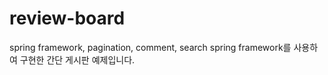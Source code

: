 # review-board
spring framework, pagination, comment, search
spring framework를 사용하여 구현한 간단 게시판 예제입니다.
